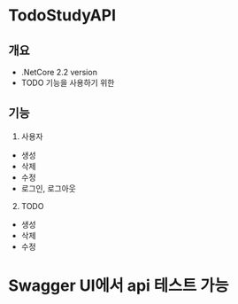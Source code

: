 # TodoStudyAPI 

## 개요
 - .NetCore 2.2 version
 - TODO 기능을 사용하기 위한  

 ## 기능
 1. 사용자
  - 생성
  - 삭제
  - 수정
  - 로그인, 로그아웃
  
 2. TODO
  - 생성
  - 삭제
  - 수정
  
# Swagger UI에서 api 테스트 가능
